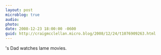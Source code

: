 ```yaml
---
layout: post
microblog: true
audio: 
photo: 
date: 2008-12-23 18:00:00 -0600
guid: http://craigmcclellan.micro.blog/2008/12/24/t1076909263.html
---
```

's Dad watches lame movies.
